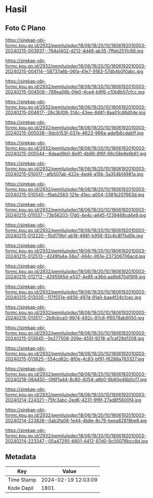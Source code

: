 # Hasil

## Foto C Plano

https://sirekap-obj-formc.kpu.go.id/2932/pemilu/pdpr/18/06/19/20/10/1806192010003-20240215-003937--764a1402-d212-4d48-ab35-7ffeb2511c88.jpg

https://sirekap-obj-formc.kpu.go.id/2932/pemilu/pdpr/18/06/19/20/10/1806192010003-20240215-004114--58737a6b-06fa-41e7-9183-57db4b0f0abc.jpg

https://sirekap-obj-formc.kpu.go.id/2932/pemilu/pdpr/18/06/19/20/10/1806192010003-20240215-004508--789ea56b-0fe0-4ce4-b9f6-c10b8b57cfcc.jpg

https://sirekap-obj-formc.kpu.go.id/2932/pemilu/pdpr/18/06/19/20/10/1806192010003-20240215-004617--26c3b108-314c-43ee-8481-8aa01c48d0de.jpg

https://sirekap-obj-formc.kpu.go.id/2932/pemilu/pdpr/18/06/19/20/10/1806192010003-20240215-005038--9dcb153f-037e-4623-996a-adefb6cdabff.jpg

https://sirekap-obj-formc.kpu.go.id/2932/pemilu/pdpr/18/06/19/20/10/1806192010003-20240215-005544--6daad9b0-8e91-4b86-8f6f-66c58e8e6b61.jpg

https://sirekap-obj-formc.kpu.go.id/2932/pemilu/pdpr/18/06/19/20/10/1806192010003-20240215-010017--afb507ab-422e-4ed4-a15b-3a354b14981a.jpg

https://sirekap-obj-formc.kpu.go.id/2932/pemilu/pdpr/18/06/19/20/10/1806192010003-20240215-010545--f9ab2583-121e-41ec-a004-3381b207663d.jpg

https://sirekap-obj-formc.kpu.go.id/2932/pemilu/pdpr/18/06/19/20/10/1806192010003-20240215-011037--73b56203-17d0-4e4c-a645-f239468cd4e9.jpg

https://sirekap-obj-formc.kpu.go.id/2932/pemilu/pdpr/18/06/19/20/10/1806192010003-20240215-012220--10d179bf-ab18-4981-b958-92c8c8f7bd5b.jpg

https://sirekap-obj-formc.kpu.go.id/2932/pemilu/pdpr/18/06/19/20/10/1806192010003-20240215-012513--4249fa4a-58a7-484c-951e-237306706acd.jpg

https://sirekap-obj-formc.kpu.go.id/2932/pemilu/pdpr/18/06/19/20/10/1806192010003-20240215-012712--4295565d-e537-4e85-a36d-aa9b670d19f8.jpg

https://sirekap-obj-formc.kpu.go.id/2932/pemilu/pdpr/18/06/19/20/10/1806192010003-20240215-013035--117f551e-d456-497d-91a0-baa4f24c1cec.jpg

https://sirekap-obj-formc.kpu.go.id/2932/pemilu/pdpr/18/06/19/20/10/1806192010003-20240215-013517--2b9cbca0-9974-492c-97c6-ff6578ab9050.jpg

https://sirekap-obj-formc.kpu.go.id/2932/pemilu/pdpr/18/06/19/20/10/1806192010003-20240215-013645--0e277508-209e-455f-9218-a7caf28d1208.jpg

https://sirekap-obj-formc.kpu.go.id/2932/pemilu/pdpr/18/06/19/20/10/1806192010003-20240215-013825--554cd82c-8f0e-4c83-bf91-f6288a763327.jpg

https://sirekap-obj-formc.kpu.go.id/2932/pemilu/pdpr/18/06/19/20/10/1806192010003-20240218-084450--0f6f1a44-8c80-4054-a6b0-8b60e46b0cf7.jpg

https://sirekap-obj-formc.kpu.go.id/2932/pemilu/pdpr/18/06/19/20/10/1806192010003-20240214-224321--75fc3abc-2ed6-4231-9f8f-27ad8f5600f4.jpg

https://sirekap-obj-formc.kpu.go.id/2932/pemilu/pdpr/18/06/19/20/10/1806192010003-20240214-223826--0ab2fa08-1e44-4b8e-8c79-beea82818be8.jpg

https://sirekap-obj-formc.kpu.go.id/2932/pemilu/pdpr/18/06/19/20/10/1806192010003-20240214-223347--05a47295-6601-4412-87d0-9c00076bcc8d.jpg


## Metadata

| Key        | Value               |
| ---------- | ------------------- |
| Time Stamp | 2024-02-19 12:03:09 |
| Kode Dapil | 1801                |



